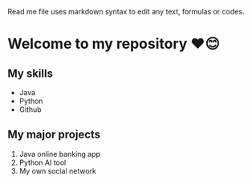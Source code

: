 Read me file uses markdown syntax to edit any text, formulas or codes.

# Welcome to my repository ❤😊

## My skills
- Java
- Python
- Github

## My major projects
1. Java online banking app
2. Python AI tool
3. My own social network
